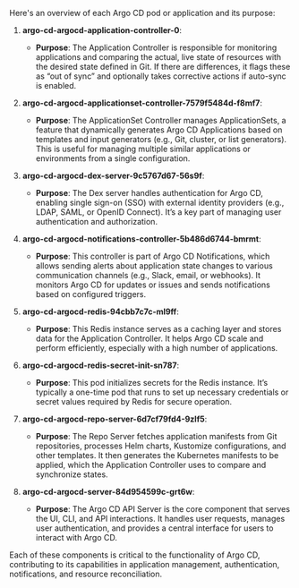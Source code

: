 Here's an overview of each Argo CD pod or application and its purpose:

1. **argo-cd-argocd-application-controller-0**:

   - **Purpose**: The Application Controller is responsible for monitoring applications and comparing the actual, live state of resources with the desired state defined in Git. If there are differences, it flags these as “out of sync” and optionally takes corrective actions if auto-sync is enabled.

2. **argo-cd-argocd-applicationset-controller-7579f5484d-f8mf7**:

   - **Purpose**: The ApplicationSet Controller manages ApplicationSets, a feature that dynamically generates Argo CD Applications based on templates and input generators (e.g., Git, cluster, or list generators). This is useful for managing multiple similar applications or environments from a single configuration.

3. **argo-cd-argocd-dex-server-9c5767d67-56s9f**:

   - **Purpose**: The Dex server handles authentication for Argo CD, enabling single sign-on (SSO) with external identity providers (e.g., LDAP, SAML, or OpenID Connect). It’s a key part of managing user authentication and authorization.

4. **argo-cd-argocd-notifications-controller-5b486d6744-bmrmt**:

   - **Purpose**: This controller is part of Argo CD Notifications, which allows sending alerts about application state changes to various communication channels (e.g., Slack, email, or webhooks). It monitors Argo CD for updates or issues and sends notifications based on configured triggers.

5. **argo-cd-argocd-redis-94cbb7c7c-ml9ff**:

   - **Purpose**: This Redis instance serves as a caching layer and stores data for the Application Controller. It helps Argo CD scale and perform efficiently, especially with a high number of applications.

6. **argo-cd-argocd-redis-secret-init-sn787**:

   - **Purpose**: This pod initializes secrets for the Redis instance. It’s typically a one-time pod that runs to set up necessary credentials or secret values required by Redis for secure operation.

7. **argo-cd-argocd-repo-server-6d7cf79fd4-9zlf5**:

   - **Purpose**: The Repo Server fetches application manifests from Git repositories, processes Helm charts, Kustomize configurations, and other templates. It then generates the Kubernetes manifests to be applied, which the Application Controller uses to compare and synchronize states.

8. **argo-cd-argocd-server-84d954599c-grt6w**:
   - **Purpose**: The Argo CD API Server is the core component that serves the UI, CLI, and API interactions. It handles user requests, manages user authentication, and provides a central interface for users to interact with Argo CD.

Each of these components is critical to the functionality of Argo CD, contributing to its capabilities in application management, authentication, notifications, and resource reconciliation.
